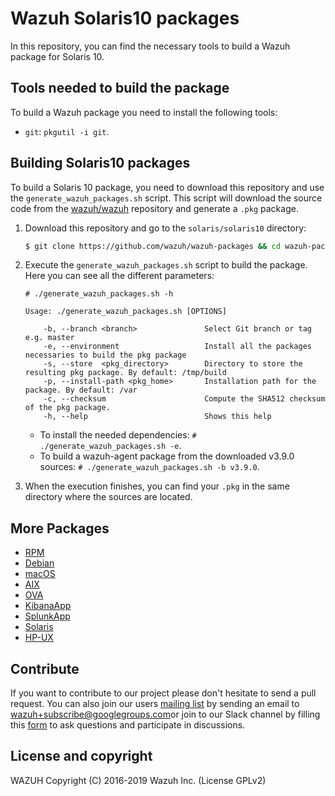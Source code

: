 Wazuh Solaris10 packages
==================

In this repository, you can find the necessary tools to build a Wazuh package for Solaris 10.

## Tools needed to build the package

To build a Wazuh package you need to install the following tools:
  - `git`: `pkgutil -i git`.

## Building Solaris10 packages

To build a Solaris 10 package, you need to download this repository and use the `generate_wazuh_packages.sh` script. This script will download the source code from the [wazuh/wazuh](https://github.com/wazuh/wazuh) repository and generate a `.pkg` package.

1. Download this repository and go to the `solaris/solaris10` directory:
    ```bash
    $ git clone https://github.com/wazuh/wazuh-packages && cd wazuh-packages/solaris/solaris10
    ```

2. Execute the `generate_wazuh_packages.sh` script to build the package. Here you can see all the different parameters:
    ```shellsession
    # ./generate_wazuh_packages.sh -h

    Usage: ./generate_wazuh_packages.sh [OPTIONS]

        -b, --branch <branch>               Select Git branch or tag e.g. master
        -e, --environment                   Install all the packages necessaries to build the pkg package
        -s, --store  <pkg_directory>        Directory to store the resulting pkg package. By default: /tmp/build
        -p, --install-path <pkg_home>       Installation path for the package. By default: /var
        -c, --checksum                      Compute the SHA512 checksum of the pkg package.
        -h, --help                          Shows this help
    ```

    * To install the needed dependencies:
        `# ./generate_wazuh_packages.sh -e`.
    * To build a wazuh-agent package from the downloaded v3.9.0 sources:
        `# ./generate_wazuh_packages.sh -b v3.9.0`.

3. When the execution finishes, you can find your `.pkg` in the same directory where the sources are located.

## More Packages

- [RPM](/rpms/README.md)
- [Debian](/debs/README.md)
- [macOS](/macos/README.md)
- [AIX](/aix/README.md)
- [OVA](/ova/README.md)
- [KibanaApp](/wazuhapp/README.md)
- [SplunkApp](/splunkapp/README.md)
- [Solaris](/solaris/README.md)
- [HP-UX](/hpux/README.md)



## Contribute

If you want to contribute to our project please don't hesitate to send a pull request. You can also join our users [mailing list](https://groups.google.com/d/forum/wazuh) by sending an email to [wazuh+subscribe@googlegroups.com](mailto:wazuh+subscribe@googlegroups.com)or join to our Slack channel by filling this [form](https://wazuh.com/community/join-us-on-slack/) to ask questions and participate in discussions.

## License and copyright

WAZUH
Copyright (C) 2016-2019 Wazuh Inc.  (License GPLv2)
